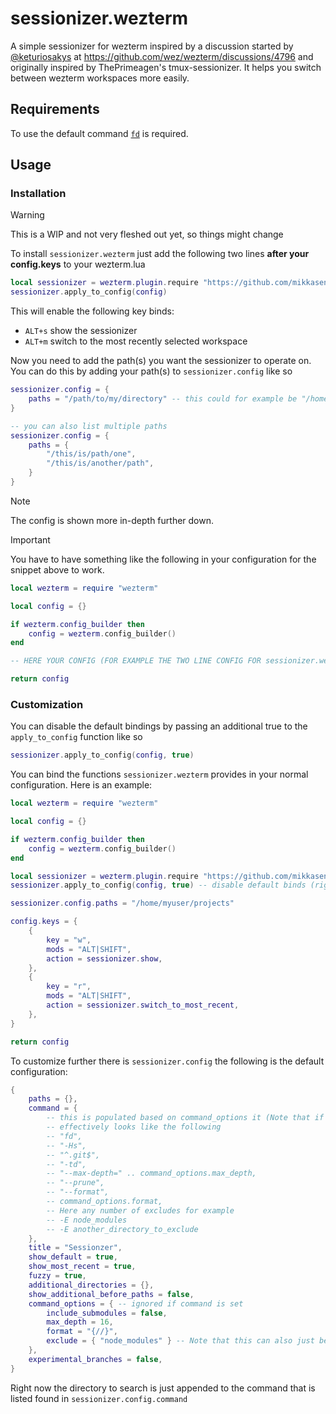 # sessionizer.wezterm
A simple sessionizer for wezterm inspired by a discussion started by [@keturiosakys](https://github.com/keturiosakys) at https://github.com/wez/wezterm/discussions/4796 and originally inspired by ThePrimeagen's tmux-sessionizer. It helps you switch between wezterm workspaces more easily.

## Requirements
To use the default command [`fd`](https://github.com/sharkdp/fd) is required.

## Usage
### Installation
> [!WARNING]
> This is a WIP and not very fleshed out yet, so things might change

To install `sessionizer.wezterm` just add the following two lines __after your config.keys__ to your wezterm.lua
```lua
local sessionizer = wezterm.plugin.require "https://github.com/mikkasendke/sessionizer.wezterm"
sessionizer.apply_to_config(config)
```

This will enable the following key binds:
 * `ALT+s` show the sessionizer
 * `ALT+m` switch to the most recently selected workspace

Now you need to add the path(s) you want the sessionizer to operate on. You can do this
by adding your path(s) to `sessionizer.config` like so
```lua
sessionizer.config = {
    paths = "/path/to/my/directory" -- this could for example be "/home/<your_username>/dev"
}

-- you can also list multiple paths
sessionizer.config = {
    paths = {
        "/this/is/path/one",
        "/this/is/another/path",
    }
}
```
> [!NOTE]
> The config is shown more in-depth further down.

> [!IMPORTANT]
> You have to have something like the following in your configuration for the snippet above to work.
> ```lua
> local wezterm = require "wezterm"
> 
> local config = {}
> 
> if wezterm.config_builder then
>     config = wezterm.config_builder()
> end
> 
> -- HERE YOUR CONFIG (FOR EXAMPLE THE TWO LINE CONFIG FOR sessionizer.wezterm ABOVE)
> 
> return config
> ```

### Customization
You can disable the default bindings by passing an additional true to the `apply_to_config` function like so
```lua
sessionizer.apply_to_config(config, true)
```

You can bind the functions `sessionizer.wezterm` provides in your normal configuration. Here is an
example:

```lua
local wezterm = require "wezterm"

local config = {}

if wezterm.config_builder then
    config = wezterm.config_builder()
end

local sessionizer = wezterm.plugin.require "https://github.com/mikkasendke/sessionizer.wezterm"
sessionizer.apply_to_config(config, true) -- disable default binds (right now you can also just not call this)

sessionizer.config.paths = "/home/myuser/projects"

config.keys = {
    {
        key = "w",
        mods = "ALT|SHIFT",
        action = sessionizer.show,
    },
    {
        key = "r",
        mods = "ALT|SHIFT",
        action = sessionizer.switch_to_most_recent,
    },
}

return config
```

To customize further there is `sessionizer.config` the following is the default configuration:
```lua
{
    paths = {},
    command = {
        -- this is populated based on command_options it (Note that if you set this command_options will be ignored)
        -- effectively looks like the following
        -- "fd",
        -- "-Hs",
        -- "^.git$",
        -- "-td",
        -- "--max-depth=" .. command_options.max_depth,
        -- "--prune",
        -- "--format",
        -- command_options.format,
        -- Here any number of excludes for example
        -- -E node_modules
        -- -E another_directory_to_exclude
    },
    title = "Sessionzer",
    show_default = true,
    show_most_recent = true,
    fuzzy = true,
    additional_directories = {},
    show_additional_before_paths = false,
    command_options = { -- ignored if command is set
        include_submodules = false,
        max_depth = 16,
        format = "{//}",
        exclude = { "node_modules" } -- Note that this can also just be a string
    },
    experimental_branches = false,
}
```
Right now the directory to search is just appended to the command that is listed found in `sessionizer.config.command`

